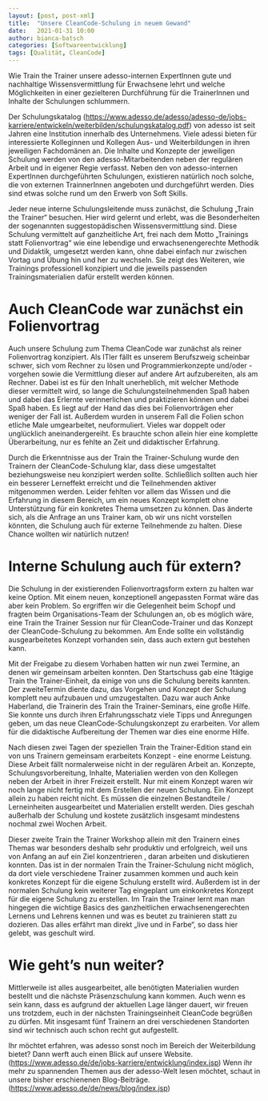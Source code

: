 ```yaml
---
layout: [post, post-xml]              
title:  "Unsere CleanCode-Schulung in neuem Gewand"        
date:   2021-01-31 10:00                    
author: bianca-batsch                   
categories: [Softwareentwicklung]             
tags: [Qualität, CleanCode]
---
```


Wie Train the Trainer unsere adesso-internen ExpertInnen gute und nachhaltige Wissensvermittlung für Erwachsene lehrt und welche Möglichkeiten in einer gezielteren Durchführung für die TrainerInnen und Inhalte der Schulungen schlummern.

Der Schulungskatalog (https://www.adesso.de/adesso/adesso-de/jobs-karriere/entwickeln/weiterbilden/schulungskatalog.pdf) von adesso ist seit Jahren eine Institution innerhalb des Unternehmens. 
Viele adessi bieten für interessierte Kolleginnen und Kollegen Aus- und Weiterbildungen in ihren jeweiligen Fachdomänen an. 
Die Inhalte und Konzepte der jeweiligen Schulung werden von den adesso-Mitarbeitenden neben der regulären Arbeit und in eigener Regie verfasst. 
Neben den von adesso-internen ExpertInnen durchgeführten Schulungen, existieren natürlich noch solche, die von externen TrainnerInnen angeboten und durchgeführt werden. Dies sind etwas solche rund um den Erwerb von Soft Skills.

Jeder neue interne Schulungsleitende muss zunächst, die Schulung „Train the Trainer“ besuchen.
Hier wird gelernt und erlebt, was die Besonderheiten der sogenannten suggestopädischen Wissensvermittlung sind. 
Diese Schulung vermittelt auf ganzheitliche Art, frei nach dem Motto „Trainings statt Folienvortrag“ wie eine lebendige und erwachsenengerechte Methodik und Didaktik, umgesetzt werden kann, ohne dabei einfach nur zwischen Vortag und Übung hin und her zu wechseln.
Sie zeigt des Weiteren, wie Trainings professionell konzipiert und die jeweils passenden Trainingsmaterialien dafür erstellt werden können.

# Auch CleanCode war zunächst ein Folienvortrag 
Auch unsere Schulung zum Thema CleanCode war zunächst als reiner Folienvortrag konzipiert. 
Als ITler fällt es unserem Berufszweig scheinbar schwer, sich vom Rechner zu lösen und Programmierkonzepte und/oder -vorgehen sowie die Vermittlung dieser auf andere Art aufzubereiten, als am Rechner. 
Dabei ist es für den Inhalt unerheblich, mit welcher Methode dieser vermittelt wird, so lange die Schulungsteilnehmenden Spaß haben und dabei das Erlernte verinnerlichen und praktizieren können und dabei Spaß haben. 
Es liegt auf der Hand das dies bei Folienvorträgen eher weniger der Fall ist. 
Außerdem wurden in unserem Fall die Folien schon etliche Male umgearbeitet, neuformuliert. 
Vieles war doppelt oder unglücklich aneinandergereiht. 
Es brauchte schon allein hier eine komplette Überarbeitung, nur es fehlte an Zeit und didaktischer Erfahrung.

Durch die Erkenntnisse aus der Train the Trainer-Schulung wurde den Trainern der CleanCode-Schulung klar, dass diese umgestaltet beziehungsweise neu konzipiert werden sollte. 
Schließlich sollten auch hier ein besserer Lerneffekt erreicht und die Teilnehmenden aktiver mitgenommen werden. 
Leider fehlten vor allem das Wissen und die Erfahrung in diesem Bereich, um ein neues Konzept komplett ohne Unterstützung für ein konkretes Thema umsetzen zu können. 
Das änderte sich, als die Anfrage an uns Trainer kam, ob wir uns nicht vorstellen könnten, die Schulung auch für externe Teilnehmende zu halten. 
Diese Chance wollten wir natürlich nutzen!

# Interne Schulung auch für extern?
Die Schulung in der existierenden Folienvortragsform extern zu halten war keine Option. Mit einem neuen, konzeptionell angepassten Format wäre das aber kein Problem. 
So ergriffen wir die Gelegenheit beim Schopf und fragten beim Organisations-Team der Schulungen an, ob es möglich wäre, eine Train the Trainer Session nur für CleanCode-Trainer und das Konzept der CleanCode-Schulung zu bekommen. 
Am Ende sollte ein vollständig ausgearbeitetes Konzept vorhanden sein, dass auch extern gut bestehen kann.

Mit der Freigabe zu diesem Vorhaben hatten wir nun zwei Termine, an denen wir gemeinsam arbeiten konnten. 
Den Startschuss gab eine 1tägige Train the Trainer-Einheit, da einige von uns die Schulung bereits kannten. 
Der zweiteTermin diente dazu, das Vorgehen und Konzept der Schulung komplett neu aufzubauen und umzugestalten. 
Dazu war auch Anke Haberland, die Trainerin des Train the Trainer-Seminars, eine große Hilfe. 
Sie konnte uns durch ihren Erfahrungsschatz viele Tipps und Anregungen geben, um das neue CleanCode-Schulungskonzept zu erarbeiten. 
Vor allem für die didaktische Aufbereitung der Themen war dies eine enorme Hilfe.

Nach diesen zwei Tagen der speziellen Train the Trainer-Edition stand ein von uns Trainern gemeinsam erarbeitets Konzept - eine enorme Leistung. 
Diese Arbeit fällt normalerweise nicht in der regulären Arbeit an. 
Konzepte, Schulungsvorbereitung, Inhalte, Materialien werden von den Kollegen neben der Arbeit in ihrer Freizeit erstellt. 
Nur mit einem Konzept waren wir noch lange nicht fertig mit dem Erstellen der neuen Schulung. 
Ein Konzept allein zu haben reicht nicht. 
Es müssen die einzelnen Bestandteile / Lerneinheiten ausgearbeitet und Materialien erstellt werden. 
Dies geschah außerhalb der Schulung und kostete zusätzlich insgesamt mindestens nochmal zwei Wochen Arbeit.

Dieser zweite Train the Trainer Workshop allein mit den Trainern eines Themas war besonders deshalb sehr produktiv und erfolgreich, weil uns von Anfang an auf ein Ziel konzentrieren , daran arbeiten und diskutieren konnten. 
Das ist in der normalen Train the Trainer-Schulung nicht möglich, da dort viele verschiedene Trainer zusammen kommen und auch kein konkretes Konzept für die eigene Schulung erstellt wird. 
Außerdem ist in der normalen Schulung kein weiterer Tag eingeplant um einkonkretes Konzept für die eigene Schulung zu erstellen.
Im Train the Trainer lernt man man hingegen die wichtige Basics des ganzheitlichen erwachsenengerechten Lernens und Lehrens kennen und was es beutet zu trainieren statt zu dozieren.
Das alles erfährt man direkt „live und in Farbe“, so dass hier gelebt, was geschult wird.   

# Wie geht’s nun weiter?
Mittlerweile ist alles ausgearbeitet, alle benötigten Materialien wurden bestellt und die nächste Präsenzschulung kann kommen. 
Auch wenn es sein kann, dass es aufgrund der aktuellen Lage länger dauert, wir freuen uns trotzdem, euch in der nächsten Trainingseinheit CleanCode begrüßen zu dürfen. 
Mit insgesamt fünf Trainern an drei verschiedenen Standorten sind wir technisch auch schon recht gut aufgestellt.

Ihr möchtet erfahren, was adesso sonst noch im Bereich der Weiterbildung bietet? 
Dann werft auch einen Blick auf unsere Website. (https://www.adesso.de/de/jobs-karriere/entwicklung/index.jsp) 
Wenn ihr mehr zu spannenden Themen aus der adesso-Welt lesen möchtet, schaut in unsere bisher erschienenen Blog-Beiträge. (https://www.adesso.de/de/news/blog/index.jsp)